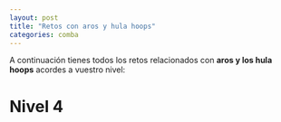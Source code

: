 ```yaml
---
layout: post
title: "Retos con aros y hula hoops"
categories: comba
---
```


A continuación tienes todos los retos relacionados con **aros y los hula hoops** acordes a vuestro nivel:

# Nivel 4



